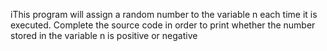 iThis program will assign a random number to the variable n each time it is executed. Complete the source code in order to print whether the number stored in the variable n is positive or negative
